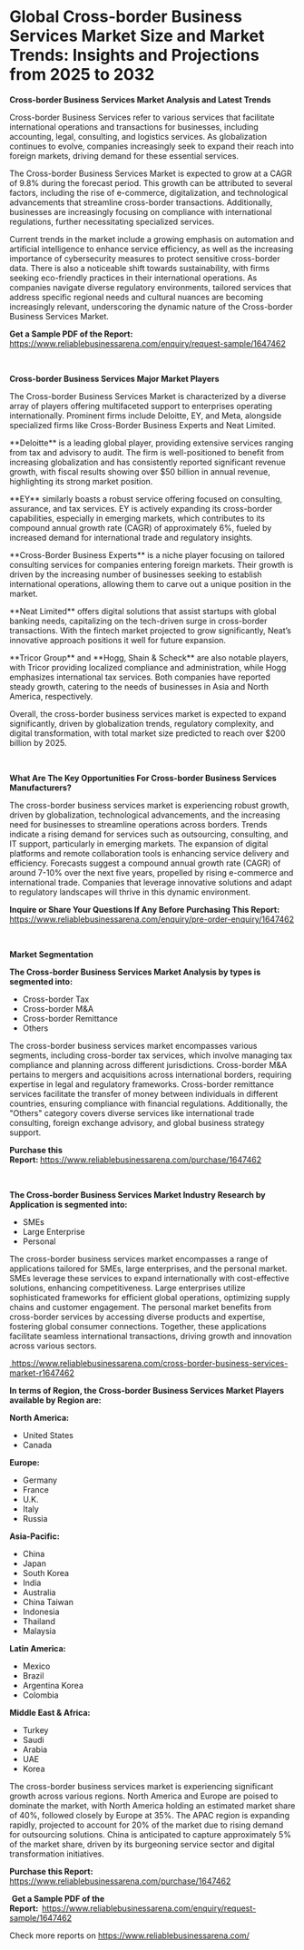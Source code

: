 <p><h1>Global Cross-border Business Services Market Size and Market Trends: Insights and Projections from 2025 to 2032</h1></p><p><strong>Cross-border Business Services Market Analysis and Latest Trends</strong></p>
<p><p>Cross-border Business Services refer to various services that facilitate international operations and transactions for businesses, including accounting, legal, consulting, and logistics services. As globalization continues to evolve, companies increasingly seek to expand their reach into foreign markets, driving demand for these essential services. </p><p>The Cross-border Business Services Market is expected to grow at a CAGR of 9.8% during the forecast period. This growth can be attributed to several factors, including the rise of e-commerce, digitalization, and technological advancements that streamline cross-border transactions. Additionally, businesses are increasingly focusing on compliance with international regulations, further necessitating specialized services.</p><p>Current trends in the market include a growing emphasis on automation and artificial intelligence to enhance service efficiency, as well as the increasing importance of cybersecurity measures to protect sensitive cross-border data. There is also a noticeable shift towards sustainability, with firms seeking eco-friendly practices in their international operations. As companies navigate diverse regulatory environments, tailored services that address specific regional needs and cultural nuances are becoming increasingly relevant, underscoring the dynamic nature of the Cross-border Business Services Market.</p></p>
<p><strong>Get a Sample PDF of the Report:&nbsp;</strong> <a href="https://www.reliablebusinessarena.com/enquiry/request-sample/1647462?utm_campaign=3575&utm_medium=2&utm_source=Github&utm_content=ia&utm_term=29032025&utm_id=cross-border-business-services">https://www.reliablebusinessarena.com/enquiry/request-sample/1647462</a></p>
<p>&nbsp;</p>
<p><strong>Cross-border Business Services Major Market Players</strong></p>
<p><p>The Cross-border Business Services Market is characterized by a diverse array of players offering multifaceted support to enterprises operating internationally. Prominent firms include Deloitte, EY, and Meta, alongside specialized firms like Cross-Border Business Experts and Neat Limited.</p><p>**Deloitte** is a leading global player, providing extensive services ranging from tax and advisory to audit. The firm is well-positioned to benefit from increasing globalization and has consistently reported significant revenue growth, with fiscal results showing over $50 billion in annual revenue, highlighting its strong market position.</p><p>**EY** similarly boasts a robust service offering focused on consulting, assurance, and tax services. EY is actively expanding its cross-border capabilities, especially in emerging markets, which contributes to its compound annual growth rate (CAGR) of approximately 6%, fueled by increased demand for international trade and regulatory insights.</p><p>**Cross-Border Business Experts** is a niche player focusing on tailored consulting services for companies entering foreign markets. Their growth is driven by the increasing number of businesses seeking to establish international operations, allowing them to carve out a unique position in the market.</p><p>**Neat Limited** offers digital solutions that assist startups with global banking needs, capitalizing on the tech-driven surge in cross-border transactions. With the fintech market projected to grow significantly, Neat’s innovative approach positions it well for future expansion.</p><p>**Tricor Group** and **Hogg, Shain & Scheck** are also notable players, with Tricor providing localized compliance and administration, while Hogg emphasizes international tax services. Both companies have reported steady growth, catering to the needs of businesses in Asia and North America, respectively.</p><p>Overall, the cross-border business services market is expected to expand significantly, driven by globalization trends, regulatory complexity, and digital transformation, with total market size predicted to reach over $200 billion by 2025.</p></p>
<p>&nbsp;</p>
<p><strong>What Are The Key Opportunities For Cross-border Business Services Manufacturers?</strong></p>
<p><p>The cross-border business services market is experiencing robust growth, driven by globalization, technological advancements, and the increasing need for businesses to streamline operations across borders. Trends indicate a rising demand for services such as outsourcing, consulting, and IT support, particularly in emerging markets. The expansion of digital platforms and remote collaboration tools is enhancing service delivery and efficiency. Forecasts suggest a compound annual growth rate (CAGR) of around 7-10% over the next five years, propelled by rising e-commerce and international trade. Companies that leverage innovative solutions and adapt to regulatory landscapes will thrive in this dynamic environment.</p></p>
<p><strong>Inquire or Share Your Questions If Any Before Purchasing This Report:</strong> <a href="https://www.reliablebusinessarena.com/enquiry/pre-order-enquiry/1647462?utm_campaign=3575&utm_medium=2&utm_source=Github&utm_content=ia&utm_term=29032025&utm_id=cross-border-business-services">https://www.reliablebusinessarena.com/enquiry/pre-order-enquiry/1647462</a></p>
<p>&nbsp;</p>
<p><strong>Market Segmentation</strong></p>
<p><strong>The Cross-border Business Services Market Analysis by types is segmented into:</strong></p>
<p><ul><li>Cross-border Tax</li><li>Cross-border M&A</li><li>Cross-border Remittance</li><li>Others</li></ul></p>
<p><p>The cross-border business services market encompasses various segments, including cross-border tax services, which involve managing tax compliance and planning across different jurisdictions. Cross-border M&A pertains to mergers and acquisitions across international borders, requiring expertise in legal and regulatory frameworks. Cross-border remittance services facilitate the transfer of money between individuals in different countries, ensuring compliance with financial regulations. Additionally, the "Others" category covers diverse services like international trade consulting, foreign exchange advisory, and global business strategy support.</p></p>
<p><strong>Purchase this Report:&nbsp;</strong><a href="https://www.reliablebusinessarena.com/purchase/1647462?utm_campaign=3575&utm_medium=2&utm_source=Github&utm_content=ia&utm_term=29032025&utm_id=cross-border-business-services">https://www.reliablebusinessarena.com/purchase/1647462</a></p>
<p>&nbsp;</p>
<p><strong>The Cross-border Business Services Market Industry Research by Application is segmented into:</strong></p>
<p><ul><li>SMEs</li><li>Large Enterprise</li><li>Personal</li></ul></p>
<p><p>The cross-border business services market encompasses a range of applications tailored for SMEs, large enterprises, and the personal market. SMEs leverage these services to expand internationally with cost-effective solutions, enhancing competitiveness. Large enterprises utilize sophisticated frameworks for efficient global operations, optimizing supply chains and customer engagement. The personal market benefits from cross-border services by accessing diverse products and expertise, fostering global consumer connections. Together, these applications facilitate seamless international transactions, driving growth and innovation across various sectors.</p></p>
<p><a href="https://www.reliablebusinessarena.com/cross-border-business-services-market-r1647462?utm_campaign=3575&utm_medium=2&utm_source=Github&utm_content=ia&utm_term=29032025&utm_id=cross-border-business-services">&nbsp;https://www.reliablebusinessarena.com/cross-border-business-services-market-r1647462</a></p>
<p><strong>In terms of Region, the Cross-border Business Services Market Players available by Region are:</strong></p>
<p>
    <p> <strong> North America: </strong>
        <ul>
            <li>United States</li>
            <li>Canada</li>
        </ul>
        </p> 
    <p> <strong> Europe: </strong>
        <ul>
            <li>Germany</li>
            <li>France</li>
            <li>U.K.</li>
            <li>Italy</li>
            <li>Russia</li>
        </ul>
        </p> 
    <p> <strong> Asia-Pacific: </strong>
        <ul>
            <li>China</li>
            <li>Japan</li>
            <li>South Korea</li>
            <li>India</li>
            <li>Australia</li>
            <li>China Taiwan</li>
            <li>Indonesia</li>
            <li>Thailand</li>
            <li>Malaysia</li>
        </ul>
        </p> 
    <p> <strong> Latin America: </strong>
        <ul>
            <li>Mexico</li>
            <li>Brazil</li>
            <li>Argentina Korea</li>
            <li>Colombia</li>
        </ul>
        </p> 
    <p> <strong> Middle East & Africa: </strong>
        <ul>
            <li>Turkey</li>
            <li>Saudi</li>
            <li>Arabia</li>
            <li>UAE</li>
            <li>Korea</li>
        </ul>
    </p>
    </p>
<p><p>The cross-border business services market is experiencing significant growth across various regions. North America and Europe are poised to dominate the market, with North America holding an estimated market share of 40%, followed closely by Europe at 35%. The APAC region is expanding rapidly, projected to account for 20% of the market due to rising demand for outsourcing solutions. China is anticipated to capture approximately 5% of the market share, driven by its burgeoning service sector and digital transformation initiatives.</p></p>
<p><strong>Purchase this Report: </strong><a href="https://www.reliablebusinessarena.com/purchase/1647462?utm_campaign=3575&utm_medium=2&utm_source=Github&utm_content=ia&utm_term=29032025&utm_id=cross-border-business-services">https://www.reliablebusinessarena.com/purchase/1647462</a></p>
<p>&nbsp;<strong>Get a Sample PDF of the Report:&nbsp;&nbsp;</strong><a href="https://www.reliablebusinessarena.com/enquiry/request-sample/1647462?utm_campaign=3575&utm_medium=2&utm_source=Github&utm_content=ia&utm_term=29032025&utm_id=cross-border-business-services">https://www.reliablebusinessarena.com/enquiry/request-sample/1647462</a></p>
<p><strong></strong></p>
<p>Check more reports on <a href="https://www.reliablebusinessarena.com/?utm_campaign=3575&utm_medium=2&utm_source=Github&utm_content=ia&utm_term=29032025&utm_id=cross-border-business-services">https://www.reliablebusinessarena.com/</a></p>